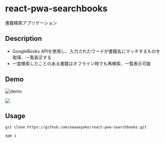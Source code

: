 # react-pwa-searchbooks
書籍検索アプリケーション

## Description
- GoogleBooks APIを使用し、入力されたワードが書籍名にマッチするものを取得、一覧表示する
- 一度検索したことのある書籍はオフライン時でも再検索、一覧表示可能

## Demo
![demo](https://raw.github.com/wiki/aaaaayako/react-pwa-searchbooks/searchbooks-demo.gif)

<img src="https://raw.github.com/wiki/aaaaayako/react-pwa-searchbooks/searchbooks-demo.gif?raw=true">

## Usage
```
git clone https://github.com/aaaaayako/react-pwa-searchbooks.git
```
```
npm i
```